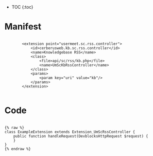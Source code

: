 * TOC
{:toc}

# Manifest

<pre>
<code class="language-xml">
		&lt;extension point=&quot;usermeet.sc.rss.controller&quot;&gt;
			&lt;id&gt;cerberusweb.kb.sc.rss.controller&lt;/id&gt;
			&lt;name&gt;Knowledgebase RSS&lt;/name&gt;
			&lt;class&gt;
				&lt;file&gt;api/sc/rss/kb.php&lt;/file&gt;
				&lt;name&gt;UmScKbRssController&lt;/name&gt;
			&lt;/class&gt;
			&lt;params&gt;
				&lt;param key=&quot;uri&quot; value=&quot;kb&quot;/&gt;
			&lt;/params&gt;
		&lt;/extension&gt;
</code>
</pre>

# Code

<pre>
<code class="language-php">
{% raw %}
class ExampleExtension extends Extension_UmScRssController {
	public function handleRequest(DevblocksHttpRequest $request) {
	}
}
{% endraw %}
</code>
</pre>

